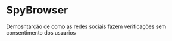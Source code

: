 # SpyBrowser
Demosntarção de como as redes sociais fazem verificações sem consentimento dos usuarios 
